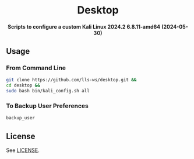<h1 align="center">
  Desktop
</h1>

<h4 align="center">
  Scripts to configure a custom Kali Linux 2024.2 6.8.11-amd64 (2024-05-30)
</h4>


## Usage

### From Command Line

```bash
git clone https://github.com/lls-ws/desktop.git &&
cd desktop &&
sudo bash bin/kali_config.sh all
```

### To Backup User Preferences

```bash
backup_user

```

## License

See [LICENSE](LICENSE).
